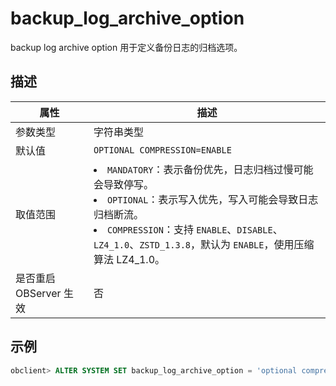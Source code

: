 backup_log_archive_option 
==============================================

backup log archive option 用于定义备份日志的归档选项。

描述 
-----------------------



|      **属性**      |                                                                                                                                           **描述**                                                                                                                                            |
|------------------|---------------------------------------------------------------------------------------------------------------------------------------------------------------------------------------------------------------------------------------------------------------------------------------------|
| 参数类型             | 字符串类型                                                                                                                                                                                                                                                                                       |
| 默认值              | `OPTIONAL COMPRESSION=ENABLE`                                                                                                                                                                                                                                                               |
| 取值范围             | <li> `MANDATORY`：表示备份优先，日志归档过慢可能会导致停写。   <li> `OPTIONAL`：表示写入优先，写入可能会导致日志归档断流。   <li> `COMPRESSION`：支持 `ENABLE`、`DISABLE`、`LZ4_1.0`、`ZSTD_1.3.8`，默认为 `ENABLE`，使用压缩算法 LZ4_1.0。    |
| 是否重启 OBServer 生效 | 否                                                                                                                                                                                                                                                                                           |



示例 
-----------------------

```sql
obclient> ALTER SYSTEM SET backup_log_archive_option = 'optional compression= enable'; 
```


